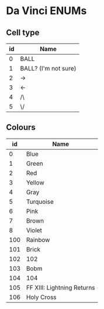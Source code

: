 # Da Vinci ENUMs

## Cell type

| id  | Name                 |
| --- | -------------------- |
| 0   | BALL                 |
| 1   | BALL? (I'm not sure) |
| 2   | ->                   |
| 3   | <-                   |
| 4   | /\\                  |
| 5   | \\/                  |

## Colours

| id  | Name                       |
| --- | -------------------------- |
| 0   | Blue                       |
| 1   | Green                      |
| 2   | Red                        |
| 3   | Yellow                     |
| 4   | Gray                       |
| 5   | Turquoise                  |
| 6   | Pink                       |
| 7   | Brown                      |
| 8   | Violet                     |
| 100 | Rainbow                    |
| 101 | Brick                      |
| 102 | 102                        |
| 103 | Bobm                       |
| 104 | 104                        |
| 105 | FF XIII: Lightning Returns |
| 106 | Holy Cross                 |

